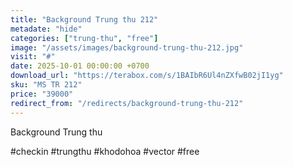 ```yaml
---
title: "Background Trung thu 212"
metadate: "hide"
categories: ["trung-thu", "free"]
image: "/assets/images/background-trung-thu-212.jpg"
visit: "#"
date: 2025-10-01 00:00:00 +0700
download_url: "https://terabox.com/s/1BAIbR6Ul4nZXfwB02jI1yg"
sku: "MS TR 212"
price: "39000"
redirect_from: "/redirects/background-trung-thu-212"
---
```

Background Trung thu

#checkin #trungthu #khodohoa #vector #free
